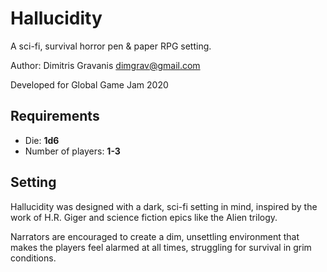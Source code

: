 # Hallucidity

A sci-fi, survival horror pen & paper RPG setting.

Author: Dimitris Gravanis <dimgrav@gmail.com>

Developed for Global Game Jam 2020

## Requirements

* Die: **1d6**
* Number of players: **1-3**

## Setting

Hallucidity was designed with a dark, sci-fi setting in mind, inspired by the work of H.R. Giger and science fiction epics like the Alien trilogy.

Narrators are encouraged to create a dim, unsettling environment that makes the players feel alarmed at all times, struggling for survival in grim conditions.
